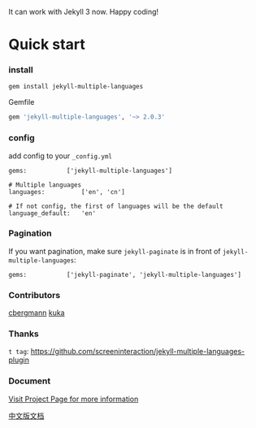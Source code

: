 It can work with Jekyll 3 now. Happy coding!

# Quick start

### install

```bash
gem install jekyll-multiple-languages
```

Gemfile
```ruby
gem 'jekyll-multiple-languages', '~> 2.0.3'
```

### config

add config to your `_config.yml`

```
gems:           ['jekyll-multiple-languages']

# Multiple languages
languages:          ['en', 'cn']

# If not config, the first of languages will be the default
language_default:   'en'

```

### Pagination

If you want pagination, make sure `jekyll-paginate` is in front of `jekyll-multiple-languages`:

```
gems:           ['jekyll-paginate', 'jekyll-multiple-languages']
```

### Contributors

[cbergmann](https://github.com/cbergmann)
[kuka](https://github.com/kuka)

### Thanks

`t tag`: https://github.com/screeninteraction/jekyll-multiple-languages-plugin

### Document

[Visit Project Page for more information](http://jekyll-langs.liaohuqiu.net/)

[中文版文档](http://jekyll-langs.liaohuqiu.net/cn)

